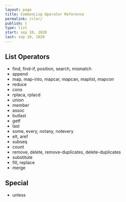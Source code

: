 ```yaml
---
layout: page
title: CommonLisp Operator Reference
permalink: /clor/
publish: t
type: list
start: sep 10, 2020
last: sep 10, 2020
---
```


## List Operators
- find, find-if, position, search, mismatch
- append
- map, map-into, mapcar, mapcan, maplist, mapcon
- reduce
- cons
- rplaca, rplacd
- union
- member
- assoc
- butlast
- getf
- last
- some, every, notany, notevery
- elt, aref
- subseq
- count
- remove, delete, remove-duplicates, delete-duplicates
- substitute
- fill, replace
- merge

## Special
- unless